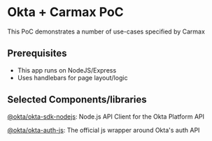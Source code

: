 # Okta + Carmax PoC

This PoC demonstrates a number of use-cases specified by Carmax

## Prerequisites

* This app runs on NodeJS/Express
* Uses handlebars for page layout/logic

## Selected Components/libraries

[@okta/okta-sdk-nodejs](https://github.com/okta/okta-sdk-nodejs): Node.js API Client for the Okta Platform API

[@okta/okta-auth-js](https://github.com/okta/okta-auth-js): The official js wrapper around Okta's auth API